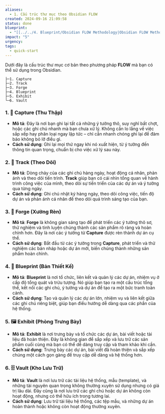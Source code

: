 ```yaml
---
aliases:
  - 1. Cấu trúc thư mục theo Obsidian FLOW
created: 2024-09-16 21:09:58
status: done
blueprint:
  - "[[../../4. Blueprint/Obsidian FLOW Methodology|Obsidian FLOW Methodology]]"
impact: "5"
urgency: 
tags:
  - quick-start
---
```

Dưới đây là cấu trúc thư mục cơ bản theo phương pháp **FLOW** mà bạn có thể sử dụng trong Obsidian. 

```
├─1. Capture
├─2. Track
├─3. Forge
├─4. Blueprint
├─5. Exhibit
└─6. Vault
```

### **1. 📂 Capture (Thu Thập)**

- **Mô tả**: Đây là nơi bạn ghi lại tất cả những ý tưởng thô, suy nghĩ bất chợt, hoặc các ghi chú nhanh mà bạn chưa xử lý. Không cần lo lắng về việc sắp xếp hay phân loại ngay lập tức – chỉ cần nhanh chóng ghi lại để đảm bảo không bỏ lỡ điều gì.
- **Cách sử dụng**: Ghi lại mọi thứ ngay khi nó xuất hiện, từ ý tưởng đến thông tin quan trọng, chuẩn bị cho việc xử lý sau này.

### **2. 📅 Track (Theo Dõi)**

- **Mô tả**: Dòng chảy của các ghi chú hàng ngày, hoạt động cá nhân, phản ánh và theo dõi tiến trình. **Track** giúp bạn có cái nhìn tổng quan về hành trình công việc của mình, theo dõi sự tiến triển của các dự án và ý tưởng qua từng ngày.
- **Cách sử dụng**: Ghi chú nhật ký hàng ngày, theo dõi công việc, tiến độ dự án và phản ánh cá nhân để theo dõi quá trình sáng tạo của bạn.

### **3. 🧠 Forge (Xưởng Rèn)**

- **Mô tả**: **Forge** là không gian sáng tạo để phát triển các ý tưởng thô sơ, thử nghiệm và tinh luyện chúng thành các sản phẩm rõ ràng và hoàn chỉnh hơn. Đây là nơi các ý tưởng từ **Capture** được rèn thành dự án cụ thể.
- **Cách sử dụng**: Bắt đầu từ các ý tưởng trong **Capture**, phát triển và thử nghiệm các bản nháp hoặc dự án mới, biến chúng thành những sản phẩm hoàn chỉnh.

### **4. 📐 Blueprint (Bản Thiết Kế)**

- **Mô tả**: **Blueprint** là nơi tổ chức, liên kết và quản lý các dự án, nhiệm vụ ở cấp độ tổng quát và trừu tượng. Nó giúp bạn tạo ra một cấu trúc tổng thể, kết nối các ghi chú, ý tưởng và dự án để tạo ra một bức tranh toàn cảnh.
- **Cách sử dụng**: Tạo và quản lý các dự án lớn, nhiệm vụ và liên kết giữa các ghi chú riêng biệt, giúp bạn điều hướng dễ dàng qua các phần của hệ thống.

### **5. 🖼️ Exhibit (Phòng Trưng Bày)**

- **Mô tả**: **Exhibit** là nơi trưng bày và tổ chức các dự án, bài viết hoặc tài liệu đã hoàn thiện. Đây là không gian để sắp xếp và lưu trữ các sản phẩm cuối cùng mà bạn có thể dễ dàng truy cập và tham khảo khi cần.
- **Cách sử dụng**: Trưng bày các dự án, bài viết đã hoàn thiện và sắp xếp chúng một cách gọn gàng để truy cập dễ dàng và hệ thống hơn.

### **6. 🗄️ Vault (Kho Lưu Trữ)**

- **Mô tả**: **Vault** là nơi lưu trữ các tài liệu hệ thống, mẫu (template), và những tài nguyên quan trọng không thường xuyên sử dụng nhưng có giá trị lâu dài. Đây cũng là nơi lưu trữ các ghi chú hoặc dự án không còn hoạt động, nhưng có thể hữu ích trong tương lai.
- **Cách sử dụng**: Lưu trữ tài liệu hệ thống, các tệp mẫu, và những dự án hoàn thành hoặc không còn hoạt động thường xuyên.